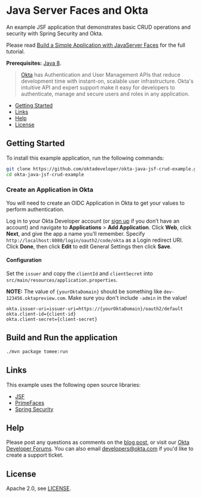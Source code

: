 # Java Server Faces and Okta

An example JSF application that demonstrates basic CRUD operations and security with Spring Security and Okta.

Please read [Build a Simple Application with JavaServer Faces](https://developer.okta.com/2019/09/27/build-a-crud-app-with-jsf)
for the full tutorial.

**Prerequisites:** [Java 8](https://adoptopenjdk.net/).

> [Okta](https://developer.okta.com/) has Authentication and User Management APIs that reduce development time with instant-on, scalable user infrastructure. Okta's intuitive API and expert support make it easy for developers to authenticate, manage and secure users and roles in any application.

* [Getting Started](#getting-started)
* [Links](#links)
* [Help](#help)
* [License](#license)

## Getting Started

To install this example application, run the following commands:

```bash
git clone https://github.com/oktadeveloper/okta-java-jsf-crud-example.git
cd okta-java-jsf-crud-example
```

### Create an Application in Okta

You will need to create an OIDC Application in Okta to get your values to perform authentication. 

Log in to your Okta Developer account (or [sign up](https://developer.okta.com/signup/) if you don’t have an account) and navigate to **Applications** > **Add Application**. Click **Web**, click **Next**, and give the app a name you’ll remember. Specify `http://localhost:8080/login/oauth2/code/okta` as a Login redirect URI. Click **Done**, then click **Edit** to edit General Settings then click **Save**.

#### Configuration

Set the `issuer` and copy the `clientId` and `clientSecret` into `src/main/resources/application.properties`. 

**NOTE:** The value of `{yourOktaDomain}` should be something like `dev-123456.oktapreview.com`. Make sure you don't include `-admin` in the value!

```properties
okta.issuer-uri=issuer-uri=https://{yourOktaDomain}/oauth2/default
okta.client-id={client-id}
okta.client-secret={client-secret}
```

## Build and Run the application
 
```bash
./mvn package tomee:run
```

## Links

This example uses the following open source libraries:

* [JSF](http://www.javaserverfaces.org/)
* [PrimeFaces](https://www.primefaces.org/)
* [Spring Security](https://spring.io/projects/spring-security)

## Help

Please post any questions as comments on the [blog post](https://developer.okta.com/2019/09/27/build-a-crud-app-with-jsf), or visit our [Okta Developer Forums](https://devforum.okta.com/). You can also email developers@okta.com if you'd like to create a support ticket.

## License

Apache 2.0, see [LICENSE](LICENSE).
